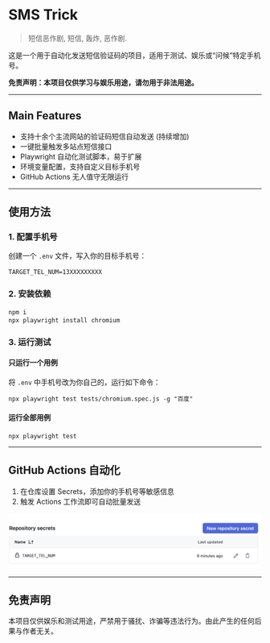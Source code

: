# SMS Trick

> 短信恶作剧, 短信, 轰炸, 恶作剧.

这是一个用于自动化发送短信验证码的项目，适用于测试、娱乐或“问候”特定手机号。

**免责声明：本项目仅供学习与娱乐用途，请勿用于非法用途。**

---

## Main Features

- 支持十余个主流网站的验证码短信自动发送 (持续增加)
- 一键批量触发多站点短信接口
- Playwright 自动化测试脚本，易于扩展
- 环境变量配置，支持自定义目标手机号
- GitHub Actions 无人值守无限运行

---

## 使用方法

### 1. 配置手机号

创建一个 `.env` 文件，写入你的目标手机号：

```
TARGET_TEL_NUM=13XXXXXXXXX
```

### 2. 安装依赖

```
npm i
npx playwright install chromium
```

### 3. 运行测试

#### 只运行一个用例

将 `.env` 中手机号改为你自己的，运行如下命令：

```
npx playwright test tests/chromium.spec.js -g "百度"
```

#### 运行全部用例

```
npx playwright test
```

---

## GitHub Actions 自动化

1. 在仓库设置 Secrets，添加你的手机号等敏感信息
2. 触发 Actions 工作流即可自动批量发送

![](./docs/1.png)

---

## 免责声明

本项目仅供娱乐和测试用途，严禁用于骚扰、诈骗等违法行为。由此产生的任何后果与作者无关。

